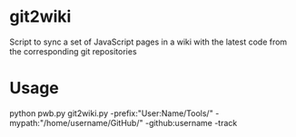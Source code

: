 git2wiki
========

Script to sync a set of JavaScript pages in a wiki with the latest code from the corresponding git repositories

Usage
=====
 python pwb.py git2wiki.py -prefix:"User:Name/Tools/" -mypath:"/home/username/GitHub/" -github:username -track
